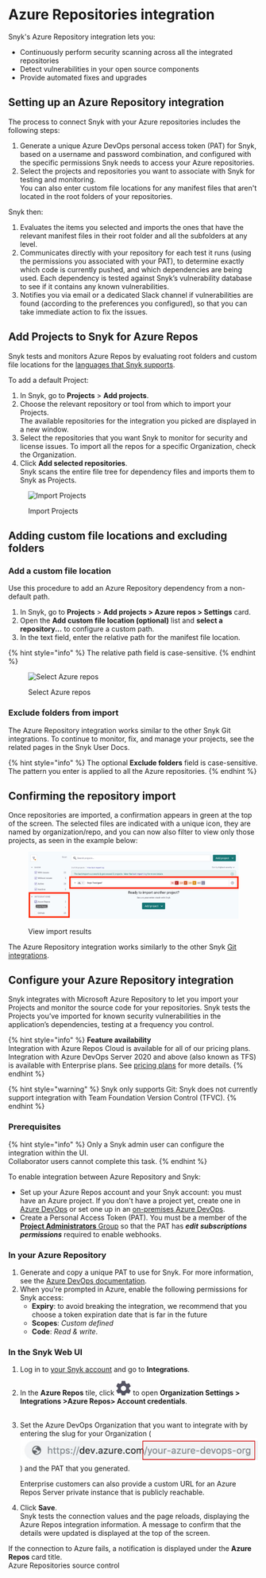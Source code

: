 # Azure Repositories integration

Snyk's Azure Repository integration lets you:

* Continuously perform security scanning across all the integrated repositories
* Detect vulnerabilities in your open source components
* Provide automated fixes and upgrades

## Setting up an Azure Repository integration

The process to connect Snyk with your Azure repositories includes the following steps:

1. Generate a unique Azure DevOps personal access token (PAT) for Snyk, based on a username and password combination, and configured with the specific permissions Snyk needs to access your Azure repositories.
2. Select the projects and repositories you want to associate with Snyk for testing and monitoring.\
   You can also enter custom file locations for any manifest files that aren't located in the root folders of your repositories.

Snyk then:

1. Evaluates the items you selected and imports the ones that have the relevant manifest files in their root folder and all the subfolders at any level.
2. Communicates directly with your repository for each test it runs (using the permissions you associated with your PAT), to determine exactly which code is currently pushed, and which dependencies are being used. Each dependency is tested against Snyk’s vulnerability database to see if it contains any known vulnerabilities.
3. Notifies you via email or a dedicated Slack channel if vulnerabilities are found (according to the preferences you configured), so that you can take immediate action to fix the issues.

## Add Projects to Snyk for Azure Repos

Snyk tests and monitors Azure Repos by evaluating root folders and custom file locations for the [languages that Snyk supports](https://docs.snyk.io/introducing-snyk/snyk-languages-and-integrations#supported-languages).

To add a default Project:

1. In Snyk, go to **Projects** > **Add projects**.
2. Choose the relevant repository or tool from which to import your Projects.\
   The available repositories for the integration you picked are displayed in a new window.
3. Select the repositories that you want Snyk to monitor for security and license issues. To import all the repos for a specific Organization, check the Organization.
4. Click **Add selected repositories**.\
   Snyk scans the entire file tree for dependency files and imports them to Snyk as Projects.

<div align="left">

<figure><img src="../../.gitbook/assets/uuid-cae3b5b8-6971-406c-3c00-91c9d1a570a2-en.png" alt="Import Projects"><figcaption><p>Import Projects</p></figcaption></figure>

</div>

## Adding custom file locations and excluding folders

### Add a custom file location

Use this procedure to add an Azure Repository dependency from a non-default path.

1. In Snyk, go to **Projects** > **Add projects > Azure repos > Settings** card.
2. Open the **Add custom file location (optional)** list and **select a repository...** to configure a custom path.
3. In the text field, enter the relative path for the manifest file location.

{% hint style="info" %}
The relative path field is case-sensitive.
{% endhint %}

<div align="left">

<figure><img src="../../.gitbook/assets/azure_custom_repo-11aug2022.png" alt="Select Azure repos" width="563"><figcaption><p>Select Azure repos</p></figcaption></figure>

</div>

### Exclude folders from import

The Azure Repository integration works similar to the other Snyk Git integrations. To continue to monitor, fix, and manage your projects, see the related pages in the Snyk User Docs.

{% hint style="info" %}
The optional **Exclude folders** field is case-sensitive. The pattern you enter is applied to all the Azure repositories.
{% endhint %}

## **Confirming the repository import**

Once repositories are imported, a confirmation appears in green at the top of the screen. The selected files are indicated with a unique icon, they are named by organization/repo, and you can now also filter to view only those projects, as seen in the example below:

<div align="left">

<figure><img src="../../.gitbook/assets/image (37) (1) (1).png" alt="View import results"><figcaption><p>View import results</p></figcaption></figure>

</div>

The Azure Repository integration works similarly to the other Snyk [Git integrations](./).

## Configure your Azure Repository integration

Snyk integrates with Microsoft Azure Repository to let you import your Projects and monitor the source code for your repositories. Snyk tests the Projects you’ve imported for known security vulnerabilities in the application’s dependencies, testing at a frequency you control.

{% hint style="info" %}
**Feature availability**\
Integration with Azure Repos Cloud is available for all of our pricing plans. Integration with Azure DevOps Server 2020 and above (also known as TFS) is available with Enterprise plans. See [pricing plans](https://snyk.io/plans/) for more details.
{% endhint %}

{% hint style="warning" %}
Snyk only supports Git: Snyk does not currently support integration with Team Foundation Version Control (TFVC).
{% endhint %}

### Prerequisites

{% hint style="info" %}
Only a Snyk admin user can configure the integration within the UI.\
Collaborator users cannot complete this task.
{% endhint %}

To enable integration between Azure Repository and Snyk:

* Set up your Azure Repos account and your Snyk account: you must have an Azure project. If you don't have a project yet, create one in [Azure DevOps](https://docs.microsoft.com/en-us/azure/devops/user-guide/sign-up-invite-teammates?view=azure-devops) or set one up in an [on-premises Azure DevOps](https://docs.microsoft.com/en-us/azure/devops/organizations/projects/create-project?view=azure-devops).
* &#x20;Create a Personal Access Token (PAT). You must be a member of the [**Project Administrators** Group](https://docs.microsoft.com/en-us/azure/devops/organizations/security/change-project-level-permissions?view=azure-devops) so that the PAT has _**edit**_ _**subscriptions**_ _**permissions**_ required to enable webhooks.

### **In your Azure Repository**

1. Generate and copy a unique PAT to use for Snyk. For more information, see the [Azure DevOps documentation](https://docs.microsoft.com/en-us/azure/devops/organizations/accounts/use-personal-access-tokens-to-authenticate?view=azure-devops).
2. When you're prompted in Azure, enable the following permissions for Snyk access:
   * **Expiry**: to avoid breaking the integration, we recommend that you choose a token expiration date that is far in the future
   * **Scopes**: _Custom defined_
   * **Code**: _Read & write_.

### In the Snyk Web UI

1. Log in to [your Snyk account](https://app.snyk.io) and go to **Integrations**.
2. In the **Azure Repos** tile, click <img src="../../.gitbook/assets/integration_settings_tile_cog-11aug2022.png" alt="" data-size="line"> to open **Organization Settings > Integrations >Azure Repos> Account credentials**.\
   <img src="../../.gitbook/assets/integrations -azure_repo_tile-11aug2022.png" alt="" data-size="original">
3.  Set the Azure DevOps Organization that you want to integrate with by entering the slug for your Organization (![](<../../.gitbook/assets/image (163) (1) (1) (1) (1) (1) (1) (1) (1) (1) (1) (1) (1) (1) (1) (2).png>)) and the PAT that you generated.

    Enterprise customers can also provide a custom URL for an Azure Repos Server private instance that is publicly reachable.
4. Click **Save**.\
   Snyk tests the connection values and the page reloads, displaying the Azure Repos integration information. A message to confirm that the details were updated is displayed at the top of the screen.

If the connection to Azure fails, a notification is displayed under the **Azure Repos** card title.\
Azure Repositories source control<img src="../../.gitbook/assets/azure-no-connect_31july2022.png" alt="" data-size="original">
